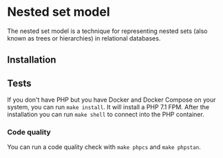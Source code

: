 # Nested set model

The nested set model is a technique for representing nested sets (also known as trees or hierarchies) in relational
databases.

## Installation

## Tests

If you don't have PHP but you have Docker and Docker Compose on your system, you can run `make install`. It will install
a PHP 7.1 FPM. After the installation you can run `make shell` to connect into the PHP container.

### Code quality

You can run a code quality check with `make phpcs` and `make phpstan`.
